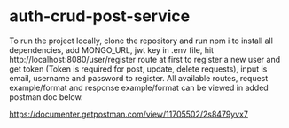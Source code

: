 # auth-crud-post-service

To run the project locally, clone the repository and run npm i to install all dependencies, add MONGO_URL, jwt key in .env file,
hit http://localhost:8080/user/register route at first to register a new user and get token (Token is required for post, update, delete requests), 
input is email, username and password to register.
All available routes, request example/format and response example/format can be viewed in added postman doc below.

https://documenter.getpostman.com/view/11705502/2s8479yvx7
